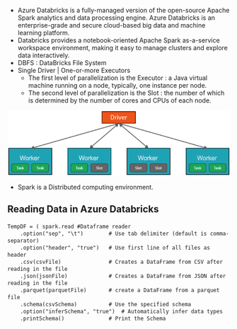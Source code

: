 - Azure Databricks is a fully-managed version of the open-source Apache Spark analytics and data processing engine. Azure Databricks is an enterprise-grade and secure cloud-based big data and machine learning platform.
- Databricks provides a notebook-oriented Apache Spark as-a-service workspace environment, making it easy to manage clusters and explore data interactively.
- DBFS : DataBricks File System
- Single Driver | One-or-more Executors 
  - The first level of parallelization is the Executor : a Java virtual machine running on a node, typically, one instance per node.
  - The second level of parallelization is the Slot : the number of which is determined by the number of cores and CPUs of each node.

![](viz3.png)

- Spark is a Distributed computing environment.

## Reading Data in Azure Databricks

```
TempDF = ( spark.read #Dataframe reader
    .option("sep", "\t")        # Use tab delimiter (default is comma-separator)
    .option("header", "true")   # Use first line of all files as header
    .csv(csvFile)               # Creates a DataFrame from CSV after reading in the file
    .json(jsonFile)             # Creates a DataFrame from JSON after reading in the file
    .parquet(parquetFile)       # create a DataFrame from a parquet file
    .schema(csvSchema)          # Use the specified schema
    .option("inferSchema", "true")  # Automatically infer data types
    .printSchema()              # Print the Schema 
```

